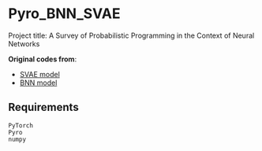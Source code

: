 # Pyro_BNN_SVAE
Project title: A Survey of Probabilistic Programming in the Context of Neural Networks

**Original codes from**:
* [SVAE model](https://github.com/pyro-ppl/pyro/tree/d128c1ac51bba400918844b20cef807df1cd345e)
* [BNN model](https://github.com/paraschopra/bayesian-neural-network-mnist/tree/249624681abce81d9a4ce52a9b293e02f7abafd5)


## Requirements
```
PyTorch
Pyro
numpy
```
